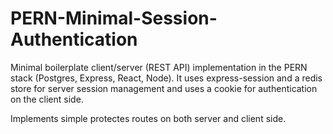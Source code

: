 # PERN-Minimal-Session-Authentication

Minimal boilerplate client/server (REST API) implementation in the PERN stack (Postgres, Express, React, Node). It uses express-session and a redis store for server session management and uses a cookie for authentication on the client side.

Implements simple protectes routes on both server and client side.
